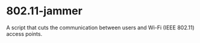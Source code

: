 # 802.11-jammer
A script that cuts the communication between users and Wi-Fi (IEEE 802.11) access points.
